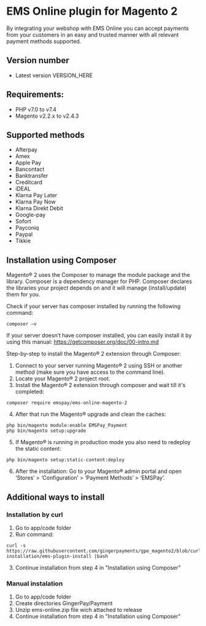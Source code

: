 # EMS Online plugin for Magento 2
By integrating your webshop with EMS Online you can accept payments from your customers in an easy and trusted manner with all relevant payment methods supported.

## Version number
 
* Latest version VERSION_HERE

## Requirements:
- PHP v7.0 to v7.4
- Magento v2.2.x to v2.4.3
                              
## Supported methods ##
* Afterpay
* Amex
* Apple Pay
* Bancontact
* Banktransfer
* Creditcard
* iDEAL
* Klarna Pay Later
* Klarna Pay Now
* Klarna Direkt Debit
* Google-pay
* Sofort
* Payconiq
* Paypal
* Tikkie

## Installation using Composer ##
Magento® 2 uses the Composer to manage the module package and the library. Composer is a dependency manager for PHP. Composer declares the libraries your project depends on and it will manage (install/update) them for you.

Check if your server has composer installed by running the following command:
```
composer –v
``` 
If your server doesn’t have composer installed, you can easily install it by using this manual: https://getcomposer.org/doc/00-intro.md

Step-by-step to install the Magento® 2 extension through Composer:

1.	Connect to your server running Magento® 2 using SSH or another method (make sure you have access to the command line).
2.	Locate your Magento® 2 project root.
3.	Install the Magento® 2 extension through composer and wait till it's completed:
```
composer require emspay/ems-online-magento-2
``` 
4.	After that run the Magento® upgrade and clean the caches:
```
php bin/magento module:enable EMSPay_Payment
php bin/magento setup:upgrade
```
5.  If Magento® is running in production mode you also need to redeploy the static content:
```
php bin/magento setup:static-content:deploy
```
6.  After the installation: Go to your Magento® admin portal and open ‘Stores’ > ‘Configuration’ > ‘Payment Methods’ > ‘EMSPay’.


## Additional ways to install ##

### Installation by curl ###

1. Go to app/code folder 
2. Run command:
```
curl -s https://raw.githubusercontent.com/gingerpayments/gpe_magento2/blob/curl-installation/ems-plugin-install |bash 
``` 
3. Continue installation from step 4 in "Installation using Composer"

### Manual instalation ###

1. Go to app/code folder 
2. Create directories GingerPay/Payment
3. Unzip ems-online.zip file wich attached to release 
4. Continue installation from step 4 in "Installation using Composer"

